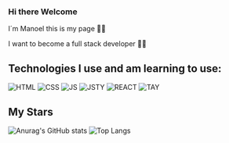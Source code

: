 ### Hi there Welcome

I´m Manoel this is my page 👻🐧

I want to become a full stack developer 👻🐧

## Technologies I use and am learning to use:

![HTML](https://img.shields.io/badge/HTML5-E34F26?style=for-the-badge&logo=html5&logoColor=white)
![CSS](https://img.shields.io/badge/CSS3-1572B6?style=for-the-badge&logo=css3&logoColor=white) 
![JS](https://img.shields.io/badge/JavaScript-323330?style=for-the-badge&logo=javascript&logoColor=F7DF1E) 
![JSTY](https://img.shields.io/badge/TypeScript-007ACC?style=for-the-badge&logo=typescript&logoColor=white) 
![REACT](https://img.shields.io/badge/React-20232A?style=for-the-badge&logo=react&logoColor=61DAFB) 
![TAY](https://img.shields.io/badge/Tailwind_CSS-38B2AC?style=for-the-badge&logo=tailwind-css&logoColor=white)


## My Stars

![Anurag's GitHub stats](https://github-readme-stats.vercel.app/api?username=ManoelMorais&show_icons=true&theme=transparent)
![Top Langs](https://github-readme-stats.vercel.app/api/top-langs/?username=manoelmorais&hide=html)
